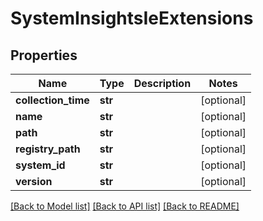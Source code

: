 # SystemInsightsIeExtensions

## Properties
Name | Type | Description | Notes
------------ | ------------- | ------------- | -------------
**collection_time** | **str** |  | [optional] 
**name** | **str** |  | [optional] 
**path** | **str** |  | [optional] 
**registry_path** | **str** |  | [optional] 
**system_id** | **str** |  | [optional] 
**version** | **str** |  | [optional] 

[[Back to Model list]](../README.md#documentation-for-models) [[Back to API list]](../README.md#documentation-for-api-endpoints) [[Back to README]](../README.md)

